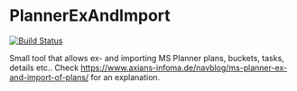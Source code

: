 # PlannerExAndImport

[![Build Status](https://tobiasfenster.visualstudio.com/PlannerExAndImport/_apis/build/status/tfenster.PlannerExAndImport)](https://tobiasfenster.visualstudio.com/PlannerExAndImport/_build/latest?definitionId=3)

Small tool that allows ex- and importing MS Planner plans, buckets, tasks, details etc.. Check https://www.axians-infoma.de/navblog/ms-planner-ex-and-import-of-plans/ for an explanation.
